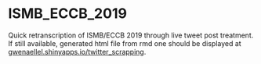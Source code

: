 # ISMB_ECCB_2019

Quick retranscription of ISMB/ECCB 2019 through live tweet post treatment.
If still available, generated html file from rmd one should be displayed at [gwenaellel.shinyapps.io/twitter_scrapping](https://gwenaellel.shinyapps.io/twitter_scrapping/).

